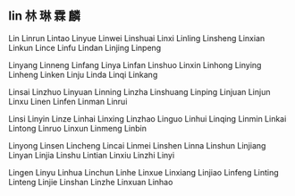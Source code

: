 lin  林 琳 霖 麟
---

Lin Linrun Lintao Linyue Linwei Linshuai Linxi Linling Linsheng Linxian Linkun Lince Linfu Lindan Linjing Linpeng 

Linyang Linneng Linfang Linya Linfan Linshuo Linxin Linhong Linying Linheng Linken Linju Linda Linqi Linkang 

Linsai Linzhuo Linyuan Linning Linzha Linshuang Linping Linjuan Linjun Linxu Linen Linfen Linman Linrui 

Linsi Linyin Linze Linhai Linxing Linzhao Linguo  Linhui Linqing Linmin Linkai  Lintong Linruo Linxun Linmeng Linbin

Linyong Linsen Lincheng Lincai Linmei Linshen Linna Linshun Linjiang Linyan Linjia Linshu Lintian Linxiu Linzhi Linyi

Lingen Linyu Linhua Linchun Linhe Linxue Linxiang Linjiao Linfeng Linting Linteng Linjie Linshan Linzhe Linxuan Linhao
